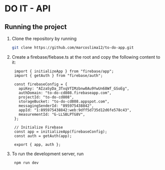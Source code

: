 # DO IT - API

## Running the project

1. Clone the repository by running
   ```bash
   git clone https://github.com/marcoslima12/to-do-app.git
   
2. Create a firebase/fiebase.ts at the root and copy the following content to it:
   
     ```.env
      import { initializeApp } from "firebase/app";
      import { getAuth } from "firebase/auth";
      
      const firebaseConfig = {
        apiKey: "AIzaSyDa_3TxqVfIMzbnw0Au9YwUn68Wf_GSoEg",
        authDomain: "to-do-cd808.firebaseapp.com",
        projectId: "to-do-cd808",
        storageBucket: "to-do-cd808.appspot.com",
        messagingSenderId: "895975438842",
        appId: "1:895975438842:web:9dff5d735d12d6fe578c43",
        measurementId: "G-LLSBLPTG8V",
      };
      
      // Initialize Firebase
      const app = initializeApp(firebaseConfig);
      const auth = getAuth(app);
      
      export { app, auth };

     ```

3. To run the development server, run
   ````bash
    npm run dev
 
